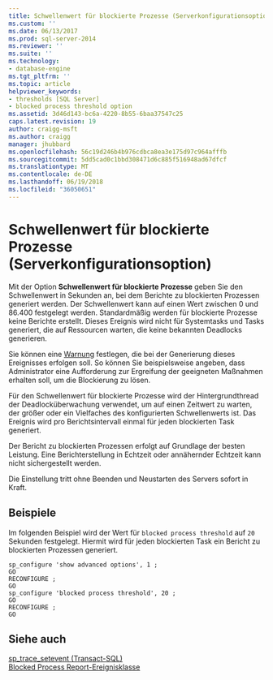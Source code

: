 ```yaml
---
title: Schwellenwert für blockierte Prozesse (Serverkonfigurationsoption) | Microsoft-Dokumentation
ms.custom: ''
ms.date: 06/13/2017
ms.prod: sql-server-2014
ms.reviewer: ''
ms.suite: ''
ms.technology:
- database-engine
ms.tgt_pltfrm: ''
ms.topic: article
helpviewer_keywords:
- thresholds [SQL Server]
- blocked process threshold option
ms.assetid: 3d46d143-bc6a-4220-8b55-6baa37547c25
caps.latest.revision: 19
author: craigg-msft
ms.author: craigg
manager: jhubbard
ms.openlocfilehash: 56c19d246b4b976cdbca8ea3e175d97c964afffb
ms.sourcegitcommit: 5dd5cad0c1bbd308471d6c885f516948ad67dfcf
ms.translationtype: MT
ms.contentlocale: de-DE
ms.lasthandoff: 06/19/2018
ms.locfileid: "36050651"
---
```

# <a name="blocked-process-threshold-server-configuration-option"></a>Schwellenwert für blockierte Prozesse (Serverkonfigurationsoption)
  Mit der Option **Schwellenwert für blockierte Prozesse** geben Sie den Schwellenwert in Sekunden an, bei dem Berichte zu blockierten Prozessen generiert werden. Der Schwellenwert kann auf einen Wert zwischen 0 und 86.400 festgelegt werden. Standardmäßig werden für blockierte Prozesse keine Berichte erstellt. Dieses Ereignis wird nicht für Systemtasks und Tasks generiert, die auf Ressourcen warten, die keine bekannten Deadlocks generieren.  
  
 Sie können eine [Warnung](../../ssms/agent/alerts.md) festlegen, die bei der Generierung dieses Ereignisses erfolgen soll. So können Sie beispielsweise angeben, dass Administrator eine Aufforderung zur Ergreifung der geeigneten Maßnahmen erhalten soll, um die Blockierung zu lösen.  
  
 Für den Schwellenwert für blockierte Prozesse wird der Hintergrundthread der Deadlocküberwachung verwendet, um auf einen Zeitwert zu warten, der größer oder ein Vielfaches des konfigurierten Schwellenwerts ist. Das Ereignis wird pro Berichtsintervall einmal für jeden blockierten Task generiert.  
  
 Der Bericht zu blockierten Prozessen erfolgt auf Grundlage der besten Leistung. Eine Berichterstellung in Echtzeit oder annähernder Echtzeit kann nicht sichergestellt werden.  
  
 Die Einstellung tritt ohne Beenden und Neustarten des Servers sofort in Kraft.  
  
## <a name="examples"></a>Beispiele  
 Im folgenden Beispiel wird der Wert für `blocked process threshold` auf `20` Sekunden festgelegt. Hiermit wird für jeden blockierten Task ein Bericht zu blockierten Prozessen generiert.  
  
```  
sp_configure 'show advanced options', 1 ;  
GO  
RECONFIGURE ;  
GO  
sp_configure 'blocked process threshold', 20 ;  
GO  
RECONFIGURE ;  
GO  
```  
  
## <a name="see-also"></a>Siehe auch  
 [sp_trace_setevent &#40;Transact-SQL&#41;](/sql/relational-databases/system-stored-procedures/sp-trace-setevent-transact-sql)   
 [Blocked Process Report-Ereignisklasse](../../relational-databases/event-classes/blocked-process-report-event-class.md)  
  
  
